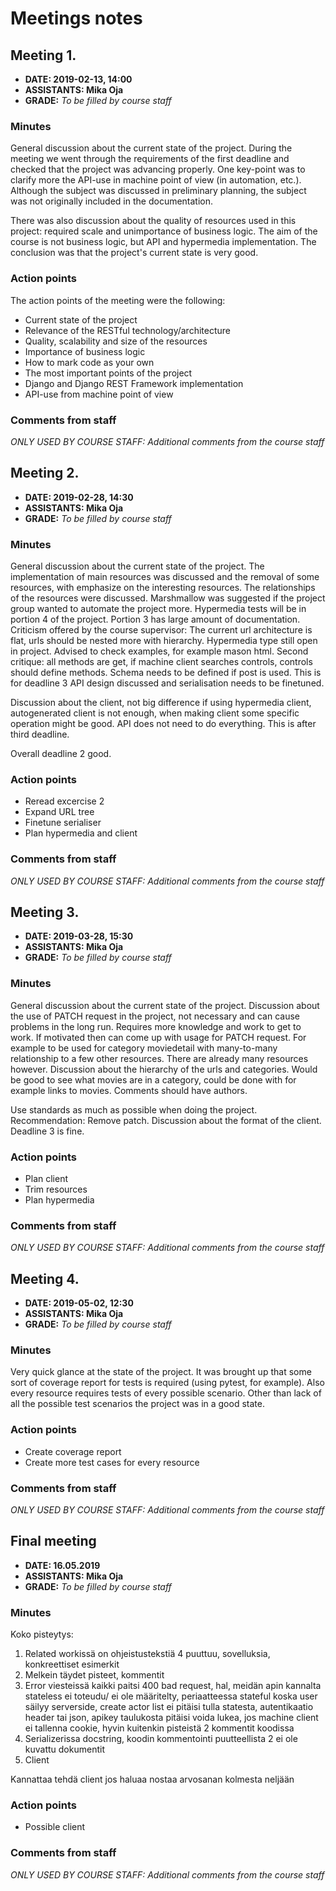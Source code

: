 # Meetings notes

## Meeting 1.
* **DATE: 2019-02-13, 14:00**
* **ASSISTANTS: Mika Oja**
* **GRADE:** *To be filled by course staff*

### Minutes

General discussion about the current state of the project.
During the meeting we went through the requirements of the first deadline and checked that the project was advancing properly. One key-point was to clarify more the API-use in machine point of view (in automation, etc.). Although the subject was discussed in preliminary planning, the subject was not originally included in the documentation.

There was also discussion about the quality of resources used in this project: required scale and unimportance of business logic. The aim of the course is not business logic, but API and hypermedia implementation. The conclusion was that the project's current state is very good.

### Action points
The action points of the meeting were the following:
* Current state of the project
* Relevance of the RESTful technology/architecture
* Quality, scalability and size of the resources
* Importance of business logic
* How to mark code as your own
* The most important points of the project
* Django and Django REST Framework implementation
* API-use from machine point of view

### Comments from staff
*ONLY USED BY COURSE STAFF: Additional comments from the course staff*

## Meeting 2.
* **DATE: 2019-02-28, 14:30**
* **ASSISTANTS: Mika Oja**
* **GRADE:** *To be filled by course staff*

### Minutes
General discussion about the current state of the project.
The implementation of main resources was discussed and the removal of some resources, with emphasize on the interesting resources. The relationships of the resources were discussed. Marshmallow was suggested if the project group wanted to automate the project more. Hypermedia tests will be in portion 4 of the project. Portion 3 has large amount of documentation.
Criticism offered by the course supervisor: The current url architecture is flat, urls should be nested more with hierarchy. Hypermedia type still open in project. Advised to check examples, for example mason html.
Second critique: all methods are get, if machine client searches controls, controls should define methods. Schema needs to be defined if post is used. This is for deadline 3
API design discussed and serialisation needs to be finetuned.

Discussion about the client, not big difference if using hypermedia client, autogenerated client is not enough, when making client some specific operation might be good. API does not need to do everything. This is after third deadline.

Overall deadline 2 good.

### Action points
* Reread excercise 2
* Expand URL tree
* Finetune serialiser
* Plan hypermedia and client

### Comments from staff
*ONLY USED BY COURSE STAFF: Additional comments from the course staff*

## Meeting 3.
* **DATE: 2019-03-28, 15:30**
* **ASSISTANTS: Mika Oja**
* **GRADE:** *To be filled by course staff*

### Minutes
General discussion about the current state of the project.
Discussion about the use of PATCH request in the project, not necessary and can cause problems in the long run. Requires more knowledge and work to get to work. If motivated then can come up with usage for PATCH request. For example to be used for category moviedetail with many-to-many relationship to a few other resources. There are already many resources however.
Discussion about the hierarchy of the urls and categories. Would be good to see what movies are in a category, could be done with for example links to movies. Comments should have authors.

Use standards as much as possible when doing the project. Recommendation: Remove patch. Discussion about the format of the client. Deadline 3 is fine.

### Action points
* Plan client
* Trim resources
* Plan hypermedia

### Comments from staff
*ONLY USED BY COURSE STAFF: Additional comments from the course staff*

## Meeting 4.
* **DATE: 2019-05-02, 12:30**
* **ASSISTANTS: Mika Oja**
* **GRADE:** *To be filled by course staff*

### Minutes
Very quick glance at the state of the project. It was brought up that some sort of
coverage report for tests is required (using pytest, for example). Also every resource
requires tests of every possible scenario. Other than lack of all the possible test
scenarios the project was in a good state.

### Action points
* Create coverage report
* Create more test cases for every resource

### Comments from staff
*ONLY USED BY COURSE STAFF: Additional comments from the course staff*

## Final meeting
* **DATE: 16.05.2019**
* **ASSISTANTS: Mika Oja**
* **GRADE:** *To be filled by course staff*

### Minutes

Koko pisteytys:
1. Related workissä on ohjeistustekstiä 4 puuttuu, sovelluksia, konkreettiset esimerkit
2. Melkein täydet pisteet, kommentit
3. Error viesteissä kaikki paitsi 400 bad request, hal, meidän apin kannalta stateless ei toteudu/ ei ole määritelty, periaatteessa stateful koska user säilyy serverside, create actor list ei pitäisi tulla statesta, autentikaatio header tai json, apikey taulukosta pitäisi voida lukea, jos machine client ei tallenna cookie, hyvin kuitenkin pisteistä 2 kommentit koodissa
4. Serializerissa docstring, koodin kommentointi puutteellista 2 ei ole kuvattu dokumentit
5. Client

Kannattaa tehdä client jos haluaa nostaa arvosanan kolmesta neljään

### Action points
* Possible client

### Comments from staff
*ONLY USED BY COURSE STAFF: Additional comments from the course staff*
